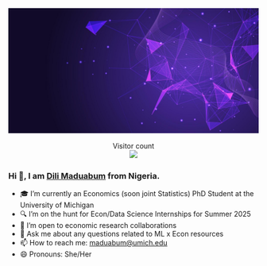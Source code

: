 <img src="https://raw.githubusercontent.com/Datadili/Datadili/master/banner-image.jpg" alt="Banner">

<p align="center"> 
  Visitor count<br>
  <img src="https://profile-counter.glitch.me/dmaduabum/count.svg" />
</p>

### Hi 👋, I am [Dili Maduabum](https://dmaduabum.github.io/) from Nigeria.

- 🎓 I’m currently an Economics (soon joint Statistics) PhD Student at the University of Michigan
- 🔍 I’m on the hunt for Econ/Data Science Internships for Summer 2025
- 👯 I’m open to economic research collaborations
- 💬 Ask me about any questions related to ML x Econ resources
- 📫 How to reach me: [maduabum@umich.edu](mailto:maduabum@umich.edu)
- 😄 Pronouns: She/Her

